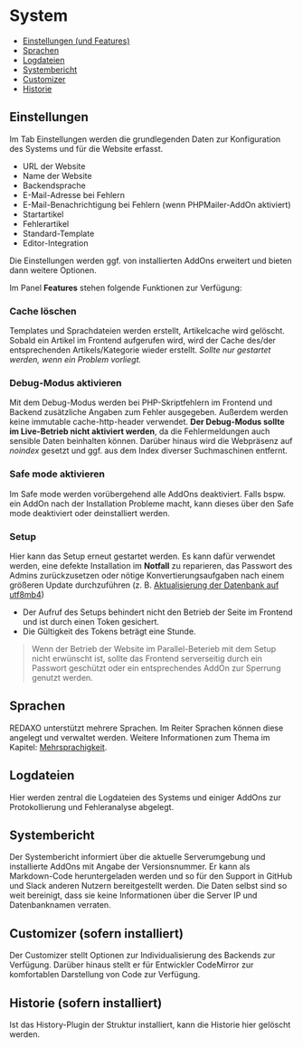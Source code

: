 # System

* [Einstellungen (und Features)](#settings)
* [Sprachen](#lang)
* [Logdateien](#log)
* [Systembericht](#bericht)
* [Customizer](#custom)
* [Historie](#historie)

<a name="settings"></a>

## Einstellungen

Im Tab Einstellungen werden die grundlegenden Daten zur Konfiguration des Systems und für die Website erfasst.

* URL der Website
* Name der Website
* Backendsprache
* E-Mail-Adresse bei Fehlern
* E-Mail-Benachrichtigung bei Fehlern (wenn PHPMailer-AddOn aktiviert)
* Startartikel
* Fehlerartikel
* Standard-Template
* Editor-Integration

Die Einstellungen werden ggf. von installierten AddOns erweitert und bieten dann weitere Optionen.

Im Panel **Features** stehen folgende Funktionen zur Verfügung:

### Cache löschen

Templates und Sprachdateien werden erstellt, Artikelcache wird gelöscht. Sobald ein Artikel im Frontend aufgerufen wird, wird der Cache des/der entsprechenden Artikels/Kategorie wieder erstellt.
*Sollte nur gestartet werden, wenn ein Problem vorliegt.*

### Debug-Modus aktivieren

Mit dem Debug-Modus werden bei PHP-Skriptfehlern im Frontend und Backend zusätzliche Angaben zum Fehler ausgegeben. Außerdem werden keine immutable cache-http-header verwendet. **Der Debug-Modus sollte im Live-Betrieb nicht aktiviert werden**, da die Fehlermeldungen auch sensible Daten beinhalten können. Darüber hinaus wird die Webpräsenz auf *noindex* gesetzt und ggf. aus dem Index diverser Suchmaschinen entfernt.   

### Safe mode aktivieren

Im Safe mode werden vorübergehend alle AddOns deaktiviert. Falls bspw. ein AddOn nach der Installation Probleme macht, kann dieses über den Safe mode deaktiviert oder deinstalliert werden.

### Setup

Hier kann das Setup erneut gestartet werden. Es kann dafür verwendet werden, eine defekte Installation im **Notfall** zu reparieren, das Passwort des Admins zurückzusetzen oder nötige Konvertierungsaufgaben nach einem größeren Update durchzuführen (z. B. [Aktualisierung der Datenbank auf utf8mb4](/{{path}}/{{version}}/aktualisierung#utf8mb4))

- Der Aufruf des Setups behindert nicht den Betrieb der Seite im Frontend und ist durch einen Token gesichert. 
- Die Gültigkeit des Tokens beträgt eine Stunde. 

> Wenn der Betrieb der Website im Parallel-Beterieb mit dem Setup nicht erwünscht ist, sollte das Frontend serverseitig durch ein Passwort geschützt oder ein entsprechendes AddOn zur Sperrung genutzt werden. 

<a name="lang"></a>

## Sprachen

REDAXO unterstützt mehrere Sprachen. Im Reiter Sprachen können diese angelegt und verwaltet werden. Weitere Informationen zum Thema im Kapitel: [Mehrsprachigkeit](/{{path}}/{{version}}/mehrsprachigkeit).

<a name="log"></a>

## Logdateien

Hier werden zentral die Logdateien des Systems und einiger AddOns zur Protokollierung und Fehleranalyse abgelegt.

<a name="bericht"></a>

## Systembericht

Der Systembericht informiert über die aktuelle Serverumgebung und installierte AddOns mit Angabe der Versionsnummer. Er kann als Markdown-Code heruntergeladen werden und so für den Support in GitHub und Slack anderen Nutzern bereitgestellt werden. Die Daten selbst sind so weit bereinigt, dass sie keine Informationen über die Server IP und Datenbanknamen verraten.

<a name="custom"></a>

## Customizer (sofern installiert)

Der Customizer stellt Optionen zur Individualisierung des Backends zur Verfügung. Darüber hinaus stellt er für Entwickler CodeMirror zur komfortablen Darstellung von Code zur Verfügung.

<a name="historie"></a>

## Historie (sofern installiert)

Ist das History-Plugin der Struktur installiert, kann die Historie hier gelöscht werden.
